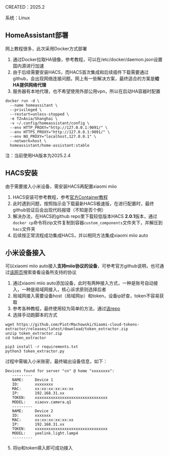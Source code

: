 CREATED：2025.2

系统：Linux

## HomeAssistant部署

网上教程很多，此次采用Docker方式部署

1. 通过Docker拉取HA镜像，参考教程，可以在/etc/docker/daemon.json设置国内源进行加速
2. 由于后续需要安装HACS，而HACS首次集成和后续插件下载需要通过github，会出现网络连接问题。网上有一些解决方案，最终适合的方案是**给HA提供网络代理**
3. 服务器有本地代理，也不希望使用外部公用vpn，所以在启动HA容器时配置
```shell
docker run -d \
  --name homeassitant \
  --privileged \
  --restart=unless-stopped \
  -e TZ=Asia/Shanghai \
  -v ~/.config/homeassistant/config \
  --env HTTP_PROXY="http://127.0.0.1:9091/" \
  --env HTTPS_PROXY="http://127.0.0.1:9091/" \
  --env NO_PROXY="localhost,127.0.0.1" \
  --network=host \
  homeassistant/home-assistant:stable
```
注：当前使用HA版本为2025.2.4

## HACS安装
由于需要接入小米设备，需安装HACS再配置xiaomi miio

1. HACS安装可参考教程，参考[官方Container教程](https://www.hacs.xyz/docs/use/download/download/#to-download-hacs-container)
2. 此时遇到问题，按照指示会下载最新HACS极速版，在进行配置时，最终github验证后会出现代码报错（不知是否个例）
3. 解决办法，在HACS的github repo里下载较低版本HACS **2.0.1**版本，通过`docker cp`命令将zip文件复制到容器`custom_components`文件夹下，并解压到`hacs`文件夹
4. 后续按正常流程成功集成HACS，并以相同方法集成xiaomi miio auto

## 小米设备接入
可以xiaomi miio auto接入**支持miio协议的设备**，可参考官方github说明，也可通过[该网页](https://home.miot-spec.com/)搜索查看设备所支持的协议

1. 通过xiaomi miio auto添加设备，此时有两种接入方式，一种是账号自动接入，一种是局域网接入，核心诉求原则选择后者
2. 局域网接入需要设备host（局域网ip）和token，设备ip好查，token不容易获取
3. 参考各种教程，最终使用较为简单的方法，通过[该repo](https://github.com/PiotrMachowski/Xiaomi-cloud-tokens-extractor)
4. 选择手动跑脚本的方式
```shell
wget https://github.com/PiotrMachowski/Xiaomi-cloud-tokens-extractor/releases/latest/download/token_extractor.zip
unzip token_extractor.zip
cd token_extractor
```
```shell
pip3 install -r requirements.txt
python3 token_extractor.py
```
过程中需输入小米账密，最终输出设备信息，如下：
```
Devices found for server "cn" @ home "xxxxxxxx":
   ---------
   NAME:     Device 1
   ID:       xxxxxxxx
   MAC:      xx:xx:xx:xx:xx:xx
   IP:       192.168.31.xx
   TOKEN:    xxxxxxxxxxxxxxxxxxxxxxxxxxxxxxxx
   MODEL:    xiaovv.camera.q1
   ---------
   NAME:     Device 2
   ID:       xxxxxxx
   MAC:      xx:xx:xx:xx:xx:xx
   IP:       192.168.31.xx
   TOKEN:    xxxxxxxxxxxxxxxxxxxxxxxxxxxxxxxx
   MODEL:    yeelink.light.lamp4
   ---------
```
5. 将ip和token填入即可成功接入